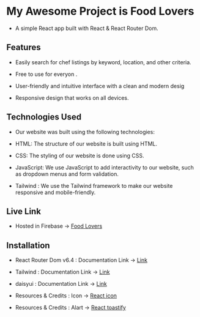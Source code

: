 # My Awesome Project is Food Lovers

- A simple React app built with React & React Router Dom.

## Features

- Easily search for chef listings by keyword, location, and other criteria.

- Free to use for everyon .

- User-friendly and intuitive interface with a clean and modern desig

- Responsive design that works on all devices.

## Technologies Used

- Our website was built using the following technologies:

- HTML: The structure of our website is built using HTML.

- CSS: The styling of our website is done using CSS.

- JavaScript: We use JavaScript to add interactivity to our website, such as dropdown menus and form validation.

- Tailwind : We use the Tailwind framework to make our website responsive and mobile-friendly.

## Live Link

- Hosted in Firebase -> [Food Lovers](https://food-lovers-1f510.eb.app/)

## Installation

- React Router Dom v6.4 : Documentation Link -> [Link](https://reactrouter.com/en/main/start/overview)

- Tailwind : Documentation Link -> [Link](https://tailwindcss.com/docs/installation)

- daisyui : Documentation Link -> [Link](https://daisyui.com/docs/install)

- Resources & Credits : Icon -> [React icon ](https://react-icons.github.io/react-icons/)

- Resources & Credits : Alart -> [React toastify ](https://fkhadra.github.io/react-toastify/introduction)
